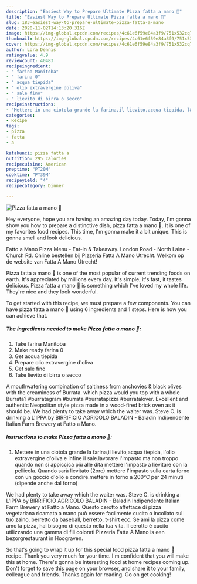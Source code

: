 ```yaml
---
description: "Easiest Way to Prepare Ultimate Pizza fatta a mano 🥰"
title: "Easiest Way to Prepare Ultimate Pizza fatta a mano 🥰"
slug: 183-easiest-way-to-prepare-ultimate-pizza-fatta-a-mano
date: 2020-11-02T14:13:20.316Z
image: https://img-global.cpcdn.com/recipes/4c61e6f59e84a3f9/751x532cq70/pizza-fatta-a-mano-🥰-recipe-main-photo.jpg
thumbnail: https://img-global.cpcdn.com/recipes/4c61e6f59e84a3f9/751x532cq70/pizza-fatta-a-mano-🥰-recipe-main-photo.jpg
cover: https://img-global.cpcdn.com/recipes/4c61e6f59e84a3f9/751x532cq70/pizza-fatta-a-mano-🥰-recipe-main-photo.jpg
author: Lora Dennis
ratingvalue: 4.9
reviewcount: 40483
recipeingredient:
- " farina Manitoba"
- " farina 0"
- " acqua tiepida"
- " olio extravergine doliva"
- " sale fino"
- " lievito di birra o secco"
recipeinstructions:
- "Mettere in una ciotola grande la farina,il lievito,acqua tiepida, l&#39;olio extravergine d&#39;oliva e infine il sale.lavorare l&#39;impasto ma non troppo quando non si appiccica più alle dita mettere l&#39;impasto a lievitare con la pellicola. Quando sarà lievitato (2ore) mettere l&#39;impasto sulla carta forno con un goccio d&#39;olio e condire.mettere in forno a 200°C per 24 minuti (dipende anche dal forno)"
categories:
- Recipe
tags:
- pizza
- fatta
- a

katakunci: pizza fatta a 
nutrition: 295 calories
recipecuisine: American
preptime: "PT20M"
cooktime: "PT39M"
recipeyield: "4"
recipecategory: Dinner

---
```



![Pizza fatta a mano 🥰](https://img-global.cpcdn.com/recipes/4c61e6f59e84a3f9/751x532cq70/pizza-fatta-a-mano-🥰-recipe-main-photo.jpg)

Hey everyone, hope you are having an amazing day today. Today, I'm gonna show you how to prepare a distinctive dish, pizza fatta a mano 🥰. It is one of my favorites food recipes. This time, I'm gonna make it a bit unique. This is gonna smell and look delicious.

Fatto a Mano Pizza Menu - Eat-in &amp; Takeaway. London Road - North Laine - Church Rd. Online bestellen bij Pizzeria Fatta A Mano Utrecht. Welkom op de website van Fatta A Mano Utrecht!

Pizza fatta a mano 🥰 is one of the most popular of current trending foods on earth. It's appreciated by millions every day. It's simple, it's fast, it tastes delicious. Pizza fatta a mano 🥰 is something which I've loved my whole life. They're nice and they look wonderful.


To get started with this recipe, we must prepare a few components. You can have pizza fatta a mano 🥰 using 6 ingredients and 1 steps. Here is how you can achieve that.

<!--inarticleads1-->

##### The ingredients needed to make Pizza fatta a mano 🥰:

1. Take  farina Manitoba
1. Make ready  farina 0
1. Get  acqua tiepida
1. Prepare  olio extravergine d&#39;oliva
1. Get  sale fino
1. Take  lievito di birra o secco


A mouthwatering combination of saltiness from anchovies &amp; black olives with the creaminess of Burrata. which pizza would you top with a whole Burrata? #burratagram #burrata #burratapizza #burratalover. Excellent and authentic Neopolitan style pizza made in a wood-fired brick oven as it should be. We had plenty to take away which the waiter was. Steve C. is drinking a L&#39;IPPA by BIRRIFICIO AGRICOLO BALADIN - Baladin Indipendente Italian Farm Brewery at Fatto a Mano. 

<!--inarticleads2-->

##### Instructions to make Pizza fatta a mano 🥰:

1. Mettere in una ciotola grande la farina,il lievito,acqua tiepida, l&#39;olio extravergine d&#39;oliva e infine il sale.lavorare l&#39;impasto ma non troppo quando non si appiccica più alle dita mettere l&#39;impasto a lievitare con la pellicola. Quando sarà lievitato (2ore) mettere l&#39;impasto sulla carta forno con un goccio d&#39;olio e condire.mettere in forno a 200°C per 24 minuti (dipende anche dal forno)


We had plenty to take away which the waiter was. Steve C. is drinking a L&#39;IPPA by BIRRIFICIO AGRICOLO BALADIN - Baladin Indipendente Italian Farm Brewery at Fatto a Mano. Questo cerotto affettace di pizza vegetariana ricamata a mano può essere facilmente cucito o incollato sul tuo zaino, berretto da baseball, berretto, t-shirt ecc. Se ami la pizza come amo la pizza, hai bisogno di questo nella tua vita. Il cerotto è cucito utilizzando una gamma di fili colorati Pizzeria Fatta A Mano is een bezorgrestaurant in Hoograven. 

So that's going to wrap it up for this special food pizza fatta a mano 🥰 recipe. Thank you very much for your time. I'm confident that you will make this at home. There's gonna be interesting food at home recipes coming up. Don't forget to save this page on your browser, and share it to your family, colleague and friends. Thanks again for reading. Go on get cooking!
